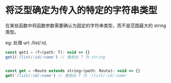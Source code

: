 # 将泛型确定为传入的特定的字符串类型

在某些函数中将函数参数需要确认为固定的字符串类型，而不是范围最大的 string 类型。

eg: 处理 url: /list/:id,

```js
const get1 = <T>(path: T): void => {}
get1('/list/:id/:name') // 推倒出 T 为 string


const get = <Route extends string>(path: Route): void => {}
get('/list/:id/:name') // 推倒出 T 为 '/list/:id/:name'
```
